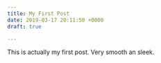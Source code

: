```yaml
---
title: My First Post
date: 2019-03-17 20:11:50 +0000
draft: true

---
```

This is actually my first post. Very smooth an sleek.